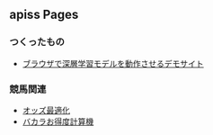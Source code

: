 ## apiss Pages

### つくったもの
- [ブラウザで深層学習モデルを動作させるデモサイト](./simple_facehide_app/index.html)

### 競馬関連
- [オッズ最適化](./keiba/index.html)
- [バカラお得度計算機](./bakara/index.html)
